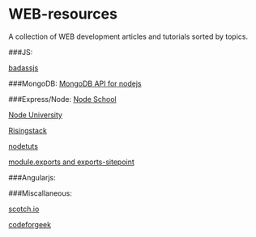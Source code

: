 # WEB-resources
A collection of WEB development articles and tutorials sorted by topics.

###JS:

[badassjs](http://badassjs.com/post/43090030238/peerjs-a-peer-to-peer-networking-library-in)

###MongoDB:
[MongoDB API for nodejs](http://mongodb.github.io/node-mongodb-native/2.2/api/index.html)

###Express/Node:
[Node School](https://nodeschool.io/)

[Node University](https://node.university/courses)

[Risingstack](https://blog.risingstack.com/)

[nodetuts](http://nodetuts.com/)

[module.exports and exports-sitepoint](https://www.sitepoint.com/understanding-module-exports-exports-node-js/)

###Angularjs:

###Miscallaneous:

[scotch.io](https://scotch.io/)

[codeforgeek](https://codeforgeek.com/)
